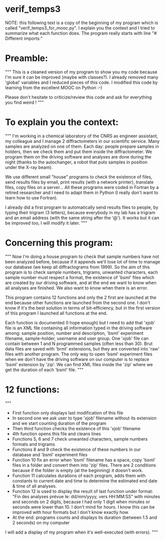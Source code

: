 # verif_temps3
NOTE: this following text is a copy of the beginning of my program 
which is called "verif_temps3_for_mooc.py". 
I explain you the context and I tried to summarize what each function does.
The program really starts with line "# Different imports:"


# Preamble:
"""
This is a cleaned version of my program to show you my code because I'm sure
it can be improved (maybe with classes?).
I already removed many 'global' variables and I reduced pieces of this code.
I modified this code by learning from the excellent MOOC on Python :-)

Please don't hesitate to criticize/review this code and ask for everything
you find weird !
"""


# To explain you the context:
"""
I'm working in a chemical laboratory of the CNRS as engineer assistant,
my colleague and I manage 2 diffractometers in our scientific service.
Many samples are analyzed on one of them.
Each day: people prepare samples in holders, then we check them and put them
inside the diffractometer. We program them on the driving software and analyses
are done during the night (thanks to the autochanger, a robot that puts samples
in position under the X-ray beam).

We use different small "house" programs to check the existence of files,
send results files by email, print results (with a network printer),
translate files, copy files on a server... All these programs were coded
in Fortran by a retired researcher and I need to adapt them in Python (I really
don't want to learn how to use Fortran).

I already did a first program to automatically send results files to people,
by typing their trigram (3 letters), because everybody in my lab has a trigram
and an email address (with the same string after the '@').
It works but it can be improved too, I will modify it later.
"""


# Concerning this program:
"""
Now I'm doing a house program to check that sample numbers have not been
analyzed before, because if it appends we'll lose lot of time to manage
our database (we keep all diffractograms from 1999).
So the aim of this program is to check sample numbers, trigrams, unwanted
characters, each sample number must respect a format, the existence of 'bsml'
files which are created by our driving software, and at the end we want to know
when all analyses are finished. We also want to know when there is an error.

This program contains 12 functions and only the 2 first are launched at the end
because other functions are launched from the second one.
I don't know if it's the best solution in terms of bit-efficiency, but in the
first version of this program I launched all functions at the end.

Each function is documented (I hope enough) but I need to add that 'xjob' file
is an XML file containing all information typed in the driving software among:
sample position, number and description, 'bsml' experiment filename,
sample-holder, username and user group. One 'xjob' file can contain between 1
and N programmed samples (often less than 30).
Brut data files are saved with 'brml' extensions, but they are converted into
'raw' files with another program.
The only way to open 'bsml' experiment files when we don't have the driving
software on our computer is to replace 'bsml' extension by 'zip'. We can find
XML files inside the 'zip' where we get the duration of each 'bsml' file.
"""


# 12 functions:
"""
- First function only displays last modification of this file
- In second one we ask user to type 'xjob' filename without its extension and
we start counting duration of the program
- Then third function checks the existence of this 'xjob' filename
- 4th function opens this file and cleans lines
- Functions 5, 6 and 7 check unwanted characters, sample numbers formats and
trigrams
- Functions 8 and 9 check the existence of these numbers in our database and
'bsml' experiment files
- Function 10 fix an error when 'bsml' filename has a space, copy 'bsml' files
in a folder and convert them into 'zip' files. There are 2 conditions because
if the folder is empty (at the beginning) it doesn't work.
- Function 11 calculates durations of each program, adds them with constants
to current date and time to determine the estimated end date & time
of all analyses.
- Function 12 is used to display the result of last function under format:
"Fin des analyses prévue le: dd/mm/yyyy, vers HH:MM:SS"
with minutes and seconds on 2 digits, because I had only 1 digit
when minutes or seconds were lower than 10. I don't mind for hours.
I know this can be improved with hour formats but I don't know exactly how.
- At the end: programs counts and displays its duration (between 1.5 and
2 seconds) on my computer

I will add a display of my program when it's well-executed (with errors).
"""
